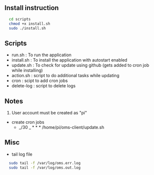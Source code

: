 ## Install instruction

```bash
  cd scripts
  chmod +x install.sh
  sudo ./install.sh
```

## Scripts

- run.sh : To run the application
- install.sh : To install the application with autostart enabled
- update.sh : To check for update using github (gets added to cron job while installing)
- action.sh : script to do additional tasks while updating
- cron : scipt to add cron jobs
- delete-log : script to delete logs

## Notes

1. User account must be created as "pi"

- create cron jobs
  - _/30 _ \* \* \* /home/pi/oms-client/update.sh

## Misc

- tail log file

```bash
  sudo tail -f /var/log/oms.err.log
  sudo tail -f /var/log/oms.out.log
```
